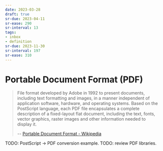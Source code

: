 ```yaml
---
date: 2023-03-28
draft: true
sr-due: 2023-04-11
sr-ease: 290
sr-interval: 13
tags:
- inbox
- definition
sr-due: 2023-11-30
sr-interval: 197
sr-ease: 310
---
```


# Portable Document Format (PDF)

> File format developed by Adobe in 1992 to present documents, including text
> formatting and images, in a manner independent of application software,
> hardware, and operating systems. Based on the PostScript language, each PDF
> file encapsulates a complete description of a fixed-layout flat document,
> including the text, fonts, vector graphics, raster images and other
> information needed to display it.
>
> --
> [Portable Document Format - Wikipedia](https://en.wikipedia.org/wiki/Portable_Document_Format)

TODO: PostScript -> PDF conversion example. TODO: review PDF libraries.
